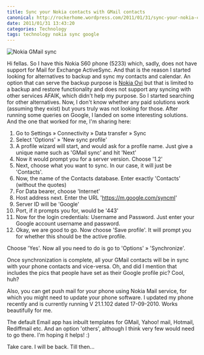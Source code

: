 ```yaml
---
title: Sync your Nokia contacts with GMail contacts
canonical: http://rockerhome.wordpress.com/2011/01/31/sync-your-nokia-contacts-with-gmail/
date: 2011/01/31 13:43:20
categories: Technology
tags: technology nokia sync google
---
```

![Nokia GMail sync](http://rockerhome.files.wordpress.com/2011/01/gmail-app-mobile.jpg?w=300)

Hi fellas. So I have this Nokia S60 phone (5233) which, sadly, does not have support for Mail for Exchange ActiveSync. And that is the reason I started looking for alternatives to backup and sync my contacts and calendar.<span class="more"></span> An option that can serve the backup purpose is [Nokia Ovi](http://ovi.com/) but that is limited to a backup and restore functionality and does not support any syncing with other services AFAIK, which didn't help my purpose. So I started searching for other alternatives. Now, I don't know whether any paid solutions work (assuming they exist) but yours truly was not looking for those. After running some queries on Google, I landed on some interesting solutions. And the one that worked for me, I'm sharing here: 
1. Go to Settings » Connectivity » Data transfer » Sync
2. Select 'Options' » 'New sync profile'
3. A profile wizard will start, and would ask for a profile name. Just give a unique name such as 'GMail sync' and hit 'Next'
4. Now it would prompt you for a server version. Choose '1.2'
5. Next, choose what you want to sync. In our case, it will just be 'Contacts'.
6. Now, the name of the Contacts database. Enter exactly 'Contacts' (without the quotes)
7. For Data bearer, choose 'Internet'
8. Host address next. Enter the URL 'https://m.google.com/syncml'
9. Server ID will be 'Google' 
10. Port, if it prompts you for, would be '443' 
11. Now for the login credentials: Username and Password. Just enter your Google account username and password.
12. Okay, we are good to go. Now choose 'Save profile'. It will prompt you for whether this should be the active profile. 

Choose 'Yes'. Now all you need to do is go to 'Options' » 'Synchronize'. 

Once synchronization is complete, all your GMail contacts will be in sync with your phone contacts and vice-versa. Oh, and did I mention that includes the pics that people have set as their Google profile pic? Cool, huh? 

Also, you can get push mail for your phone using Nokia Mail service, for which you might need to update your phone software. I updated my phone recently and is currently running V 21.1.102 dated 17-09-2010. Works beautifully for me. 

The default Email app has inbuilt templates for GMail, Yahoo! mail, Hotmail, Rediffmail etc. And an option 'others', although I think very few would need to go there. I'm hoping it helps! :) 

Take care. I will be back. Till then...